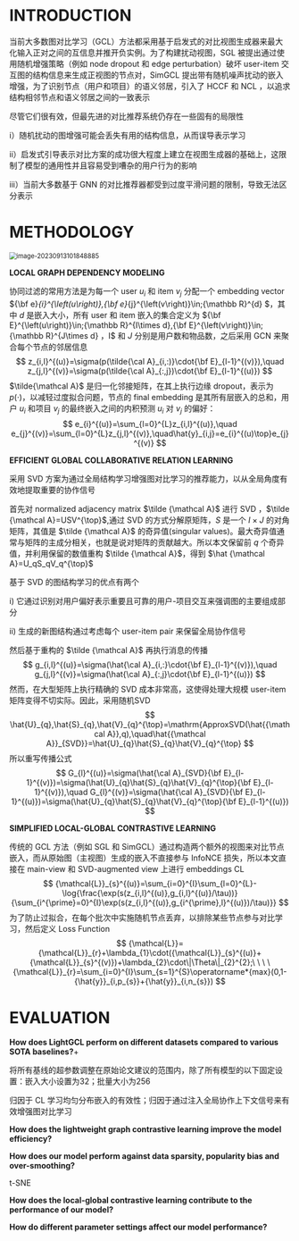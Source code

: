 # INTRODUCTION

当前大多数图对比学习（GCL）方法都采用基于启发式的对比视图生成器来最大化输入正对之间的互信息并推开负实例。为了构建扰动视图，SGL 被提出通过使用随机增强策略（例如 node dropout 和 edge perturbation）破坏 user-item 交互图的结构信息来生成正视图的节点对，SimGCL 提出带有随机噪声扰动的嵌入增强，为了识别节点（用户和项目）的语义邻居，引入了 HCCF 和 NCL ，以追求结构相邻节点和语义邻居之间的一致表示

尽管它们很有效，但最先进的对比推荐系统仍存在一些固有的局限性

i）随机扰动的图增强可能会丢失有用的结构信息，从而误导表示学习

ii）启发式引导表示对比方案的成功很大程度上建立在视图生成器的基础上，这限制了模型的通用性并且容易受到嘈杂的用户行为的影响

iii）当前大多数基于 GNN 的对比推荐器都受到过度平滑问题的限制，导致无法区分表示

# METHODOLOGY

<img src="C:\Users\Asus\AppData\Roaming\Typora\typora-user-images\image-20230913101848885.png" alt="image-20230913101848885" style="zoom:80%;" />



**LOCAL GRAPH DEPENDENCY MODELING**

协同过滤的常用方法是为每一个 user $u_i$ 和 item $v_j$ 分配一个 embedding vector ${\bf e}_{i}^{\left(u\right)},{\bf e}_{j}^{\left(v\right)}\in\;{\mathbb R}^{d} $，其中 $d$ 是嵌入大小，所有 user 和 item 嵌入的集合定义为 ${\bf E}^{\left(u\right)}\in\;{\mathbb R}^{I\times d},{\bf E}^{\left(v\right)}\in\;{\mathbb R}^{J\times d} $，$I$ 和 $J$ 分别是用户数和物品数，之后采用 GCN 来聚合每个节点的邻居信息
$$
z_{i,l}^{(u)}=\sigma(p(\tilde{\cal A}_{i,:)}\cdot{\bf E}_{l-1}^{(v)}),\quad z_{j,l}^{(v)}=\sigma(p(\tilde{\cal A}_{:,j})\cdot{\bf E}_{l-1}^{(u)})
$$
$\tilde{\mathcal A}$ 是归一化邻接矩阵，在其上执行边缘 dropout，表示为 $p$(·)，以减轻过度拟合问题，节点的 final embedding 是其所有层嵌入的总和，用户 $u_i$ 和项目 $v_j$ 的最终嵌入之间的内积预测 $u_i$ 对 $v_j$ 的偏好：
$$
e_{i}^{(u)}=\sum_{l=0}^{L}z_{i,l}^{(u)},\quad e_{j}^{(v)}=\sum_{l=0}^{L}z_{j,l}^{(v)},\quad\hat{y}_{i,j}=e_{i}^{(u)\top}e_{j}^{(v)}
$$


**EFFICIENT GLOBAL COLLABORATIVE RELATION LEARNING**

采用 SVD 方案为通过全局结构学习增强图对比学习的推荐能力，以从全局角度有效地提取重要的协作信号

首先对 normalized adjacency matrix $\tilde {\mathcal A}$ 进行 SVD ，$\tilde {\mathcal A}=USV^{\top}$,通过 SVD 的方式分解原矩阵，$S$ 是一个 $I\times J$ 的对角矩阵，其值是 $\tilde {\mathcal A}$ 的奇异值(singular values)。最大奇异值通常与矩阵的主成分相关，也就是说对矩阵的贡献越大。所以本文保留前 $q$ 个奇异值，并利用保留的数值重构 $\tilde {\mathcal A}$，得到 $\hat {\mathcal A}=U_qS_qV_q^{\top}$

基于 SVD 的图结构学习的优点有两个

i) 它通过识别对用户偏好表示重要且可靠的用户-项目交互来强调图的主要组成部分

ii) 生成的新图结构通过考虑每个 user-item pair 来保留全局协作信号

然后基于重构的 $\tilde {\mathcal A}$ 再执行消息的传播
$$
g_{i,l}^{(u)}=\sigma(\hat{\cal A}_{i,:}\cdot{\bf E}_{l-1}^{(v)}),\quad g_{j,l}^{(v)}=\sigma(\hat{\cal A}_{:,j}\cdot{\bf E}_{l-1}^{(u)})
$$
然而，在大型矩阵上执行精确的 SVD 成本非常高，这使得处理大规模 user-item 矩阵变得不切实际。因此，采用随机SVD
$$
\hat{U}_{q},\hat{S}_{q},\hat{V}_{q}^{\top}=\mathrm{ApproxSVD(\hat{{\mathcal A}},q),\quad\hat{{\mathcal A}}_{SVD}}=\hat{U}_{q}\hat{S}_{q}\hat{V}_{q}^{\top}
$$
所以重写传播公式
$$
G_{l}^{(u)}=\sigma(\hat{\cal A}_{SVD}{\bf E}_{l-1}^{(v)})=\sigma(\hat{U}_{q}\hat{S}_{q}\hat{V}_{q}^{\top}{\bf E}_{l-1}^{(v)}),\quad G_{l}^{(v)}=\sigma(\hat{\cal A}_{SVD}{\bf E}_{l-1}^{(u)})=\sigma(\hat{U}_{q}\hat{S}_{q}\hat{V}_{q}^{\top}{\bf E}_{l-1}^{(u)})
$$


**SIMPLIFIED LOCAL-GLOBAL CONTRASTIVE LEARNING**

传统的 GCL 方法（例如 SGL 和 SimGCL）通过构造两个额外的视图来对比节点嵌入，而从原始图（主视图）生成的嵌入不直接参与 InfoNCE 损失，所以本文直接在 main-view 和 SVD-augmented view 上进行 embeddings CL
$$
{\mathcal{L}}_{s}^{(u)}=\sum_{i=0}^{I}\sum_{l=0}^{L}-\log{\frac{\exp(s(z_{i,l}^{(u)},g_{i,l}^{(u)}/\tau))}{\sum_{i^{\prime}=0}^{I}\exp(s(z_{i,l}^{(u)},g_{i^{\prime},l}^{(u)})/\tau)}}
$$
为了防止过拟合，在每个批次中实施随机节点丢弃，以排除某些节点参与对比学习，然后定义 Loss Function
$$
{\mathcal{L}}={\mathcal{L}}_{r}+\lambda_{1}\cdot({\mathcal{L}}_{s}^{(u)}+{\mathcal{L}}_{s}^{(v)})+\lambda_{2}\cdot\|\Theta\|_{2}^{2};\ \ \ \ {\mathcal{L}}_{r}=\sum_{i=0}^{I}\sum_{s=1}^{S}\operatorname*{max}(0,1-{\hat{y}}_{i,p_{s}}+{\hat{y}}_{i,n_{s}})
$$

# EVALUATION

**How does LightGCL perform on different datasets compared to various SOTA baselines?**+

将所有基线的超参数调整在原始论文建议的范围内，除了所有模型的以下固定设置：嵌入大小设置为32；批量大小为256

归因于 CL 学习均匀分布嵌入的有效性；归因于通过注入全局协作上下文信号来有效增强图对比学习

**How does the lightweight graph contrastive learning improve the model efficiency?**

**How does our model perform against data sparsity, popularity bias and over-smoothing?**

t-SNE

**How does the local-global contrastive learning contribute to the performance of our model?**

**How do different parameter settings affect our model performance?**

